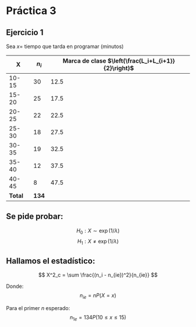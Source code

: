 # Práctica 3
## Ejercicio 1

Sea $x=$ tiempo que tarda en programar (minutos)

| X       | $n_i$ | Marca de clase $\left(\frac{L_i+L_{i+1}}{2}\right)$ |
|---------|-------|---------------------------------|
| 10-15   | 30    | 12.5 |
| 15-20   | 25    | 17.5 |
| 20-25   | 22    | 22.5 |
| 25-30   | 18    | 27.5 |
| 30-35   | 19    | 32.5 |
| 35-40   | 12    | 37.5 |
| 40-45   | 8     | 47.5 |
| **Total** | **134** | |

## Se pide probar:
$$
H_0: X \sim \exp(1/\lambda)
$$
$$
H_1: X \neq \exp(1/\lambda)
$$

## Hallamos el estadístico:
$$
X^2_c = \sum \frac{(n_i - n_{ie})^2}{n_{ie}}
$$

Donde:
$$
n_{ie} = n P(X = x)
$$

Para el primer $n$ esperado:
$$
n_{1e} = 134 P(10 \leq x \leq 15)
$$
